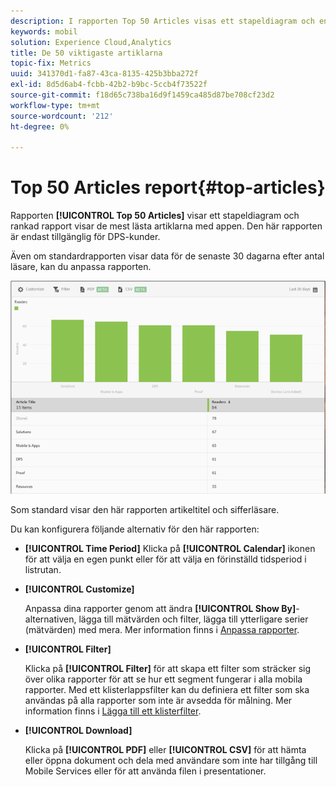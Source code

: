 ```yaml
---
description: I rapporten Top 50 Articles visas ett stapeldiagram och en rankad rapport med de mest lästa artiklarna som visas med appen. Den här rapporten är endast tillgänglig för Digital Publishing Suites-kunder (DPS).
keywords: mobil
solution: Experience Cloud,Analytics
title: De 50 viktigaste artiklarna
topic-fix: Metrics
uuid: 341370d1-fa87-43ca-8135-425b3bba272f
exl-id: 8d5d6ab4-fcbb-42b2-b9bc-5ccb4f73522f
source-git-commit: f18d65c738ba16d9f1459ca485d87be708cf23d2
workflow-type: tm+mt
source-wordcount: '212'
ht-degree: 0%

---
```


# Top 50 Articles report{#top-articles}

Rapporten **[!UICONTROL Top 50 Articles]** visar ett stapeldiagram och rankad rapport visar de mest lästa artiklarna med appen. Den här rapporten är endast tillgänglig för DPS-kunder.

Även om standardrapporten visar data för de senaste 30 dagarna efter antal läsare, kan du anpassa rapporten.

![](assets/dps_top_50.png)

Som standard visar den här rapporten artikeltitel och sifferläsare.

Du kan konfigurera följande alternativ för den här rapporten:

* **[!UICONTROL Time Period]**
Klicka på  **[!UICONTROL Calendar]** ikonen för att välja en egen punkt eller för att välja en förinställd tidsperiod i listrutan.

* **[!UICONTROL Customize]**

   Anpassa dina rapporter genom att ändra **[!UICONTROL Show By]**-alternativen, lägga till mätvärden och filter, lägga till ytterligare serier (mätvärden) med mera. Mer information finns i [Anpassa rapporter](/help/using/usage/reports-customize/reports-customize.md).

* **[!UICONTROL Filter]**

   Klicka på **[!UICONTROL Filter]** för att skapa ett filter som sträcker sig över olika rapporter för att se hur ett segment fungerar i alla mobila rapporter. Med ett klisterlappsfilter kan du definiera ett filter som ska användas på alla rapporter som inte är avsedda för målning. Mer information finns i [Lägga till ett klisterfilter](/help/using/usage/reports-customize/t-sticky-filter.md).

* **[!UICONTROL Download]**

   Klicka på **[!UICONTROL PDF]** eller **[!UICONTROL CSV]** för att hämta eller öppna dokument och dela med användare som inte har tillgång till Mobile Services eller för att använda filen i presentationer.
